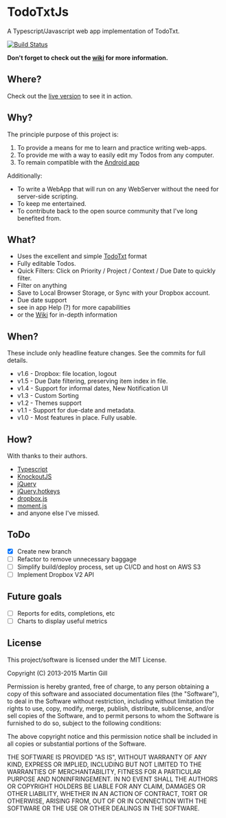TodoTxtJs
=========
A Typescript/Javascript web app implementation of TodoTxt.

[![Build Status](https://travis-ci.org/MartinSGill/TodoTxtJs.svg?branch=master)](https://travis-ci.org/MartinSGill/TodoTxtJs)

__Don't forget to check out the [wiki](https://github.com/MartinSGill/TodoTxtJs/wiki) for more information.__

Where?
------

Check out the [live version](http://todo.martinsgill.co.uk) to see it in action.

Why?
----

The principle purpose of this project is:

1. To provide a means for me to learn and practice writing web-apps.
2. To provide me with a way to easily edit my Todos from any computer.
3. To remain compatible with the [Android app](https://play.google.com/store/apps/details?id=com.todotxt.todotxttouch)

Additionally:

* To write a WebApp that will run on any WebServer without the need for server-side scripting.
* To keep me entertained.
* To contribute back to the open source community that I've long benefited from.

What?
-----

* Uses the excellent and simple [TodoTxt](http://www.todotxt.com) format
* Fully editable Todos.
* Quick Filters: Click on Priority / Project / Context / Due Date to quickly filter.
* Filter on anything
* Save to Local Browser Storage, or Sync with your Dropbox account.
* Due date support
* see in app Help (?) for more capabilities
* or the [Wiki](https://github.com/MartinSGill/TodoTxtJs/wiki) for in-depth information

When?
-----

These include only headline feature changes. See the commits for full details.

* v1.6 - Dropbox: file location, logout
* v1.5 - Due Date filtering, preserving item index in file.
* v1.4 - Support for informal dates, New Notification UI
* v1.3 - Custom Sorting
* v1.2 - Themes support
* v1.1 - Support for due-date and metadata.
* v1.0 - Most features in place. Fully usable.

How?
----

With thanks to their authors.

* [Typescript](http://www.typescriptlang.org/)
* [KnockoutJS](http://www.knockoutjs.com)
* [jQuery](http://jquery.com)
* [jQuery.hotkeys](https://github.com/jeresig/jquery.hotkeys/)
* [dropbox.js](https://github.com/dropbox/dropbox-js)
* [moment.js](http://momentjs.com)
* and anyone else I've missed.

ToDo
----
- [x] Create new branch
- [ ] Refactor to remove unnecessary baggage  
- [ ] Simplify build/deploy process, set up CI/CD and host on AWS S3
- [ ] Implement Dropbox V2 API 

Future goals
------------
- [ ] Reports for edits, completions, etc
- [ ] Charts to display useful metrics

License
-------

This project/software is licensed under the MIT License.

Copyright (C) 2013-2015 Martin Gill

Permission is hereby granted, free of charge, to any person obtaining
a copy of this software and associated documentation files (the
"Software"), to deal in the Software without restriction, including
without limitation the rights to use, copy, modify, merge, publish,
distribute, sublicense, and/or sell copies of the Software, and to
permit persons to whom the Software is furnished to do so, subject to
the following conditions:

The above copyright notice and this permission notice shall be
included in all copies or substantial portions of the Software.

THE SOFTWARE IS PROVIDED "AS IS", WITHOUT WARRANTY OF ANY KIND,
EXPRESS OR IMPLIED, INCLUDING BUT NOT LIMITED TO THE WARRANTIES OF
MERCHANTABILITY, FITNESS FOR A PARTICULAR PURPOSE AND
NONINFRINGEMENT. IN NO EVENT SHALL THE AUTHORS OR COPYRIGHT HOLDERS BE
LIABLE FOR ANY CLAIM, DAMAGES OR OTHER LIABILITY, WHETHER IN AN ACTION
OF CONTRACT, TORT OR OTHERWISE, ARISING FROM, OUT OF OR IN CONNECTION
WITH THE SOFTWARE OR THE USE OR OTHER DEALINGS IN THE SOFTWARE.
